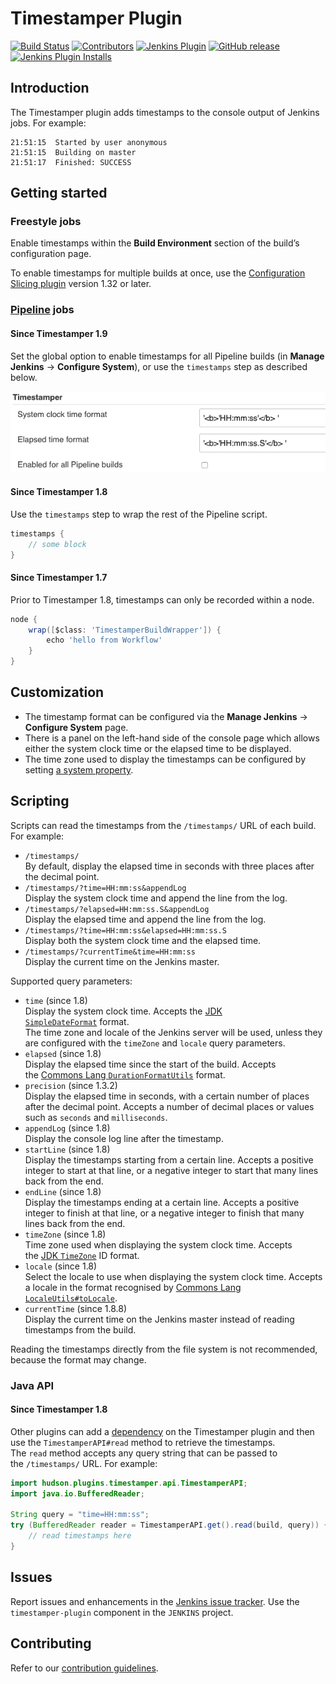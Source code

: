 # Timestamper Plugin

[![Build Status](https://ci.jenkins.io/job/Plugins/job/timestamper-plugin/job/master/badge/icon)](https://ci.jenkins.io/job/Plugins/job/timestamper-plugin/job/master/)
[![Contributors](https://img.shields.io/github/contributors/jenkinsci/timestamper-plugin.svg)](https://github.com/jenkinsci/timestamper-plugin/graphs/contributors)
[![Jenkins Plugin](https://img.shields.io/jenkins/plugin/v/timestamper.svg)](https://plugins.jenkins.io/timestamper)
[![GitHub release](https://img.shields.io/github/release/jenkinsci/timestamper-plugin.svg?label=changelog)](https://github.com/jenkinsci/timestamper-plugin/releases/latest)
[![Jenkins Plugin Installs](https://img.shields.io/jenkins/plugin/i/timestamper.svg?color=blue)](https://plugins.jenkins.io/timestamper)

## Introduction

The Timestamper plugin adds timestamps to the console output of Jenkins jobs. For example:

```
21:51:15  Started by user anonymous
21:51:15  Building on master
21:51:17  Finished: SUCCESS
```

## Getting started

### Freestyle jobs

Enable timestamps within the **Build Environment** section of the build’s configuration page.

To enable timestamps for multiple builds at once, use the [Configuration Slicing plugin](https://plugins.jenkins.io/configurationslicing/) version 1.32 or later.

### [Pipeline](https://jenkins.io/doc/book/pipeline/) jobs

#### Since Timestamper 1.9

Set the global option to enable timestamps for all Pipeline builds (in **Manage Jenkins** → **Configure System**), or use the `timestamps` step as described below.

![](docs/images/allBuilds.png)

#### Since Timestamper 1.8

Use the `timestamps` step to wrap the rest of the Pipeline script.

```groovy
timestamps {
    // some block
}
```

#### Since Timestamper 1.7

Prior to Timestamper 1.8, timestamps can only be recorded within a node.

```groovy
node {
    wrap([$class: 'TimestamperBuildWrapper']) {
        echo 'hello from Workflow'
    }
}
```

## Customization

-   The timestamp format can be configured via the **Manage Jenkins** → **Configure System** page.
-   There is a panel on the left-hand side of the console page which allows either the system clock time or the elapsed time to be displayed.
-   The time zone used to display the timestamps can be configured by setting [a system property](https://wiki.jenkins.io/display/JENKINS/Change+time+zone).

## Scripting

Scripts can read the timestamps from the `/timestamps/` URL of each build. For example:

-   `/timestamps/`\
    By default, display the elapsed time in seconds with three places after the decimal point.
-   `/timestamps/?time=HH:mm:ss&appendLog`\
    Display the system clock time and append the line from the log.
-   `/timestamps/?elapsed=HH:mm:ss.S&appendLog`\
    Display the elapsed time and append the line from the log.
-   `/timestamps/?time=HH:mm:ss&elapsed=HH:mm:ss.S`\
    Display both the system clock time and the elapsed time.
-   `/timestamps/?currentTime&time=HH:mm:ss`\
    Display the current time on the Jenkins master.

Supported query parameters:

-   `time` (since 1.8)\
    Display the system clock time. Accepts the [JDK `SimpleDateFormat`](https://docs.oracle.com/javase/8/docs/api/java/text/SimpleDateFormat.html) format.\
    The time zone and locale of the Jenkins server will be used, unless they are configured with the `timeZone` and `locale` query parameters.
-   `elapsed` (since 1.8)\
    Display the elapsed time since the start of the build. Accepts the [Commons Lang `DurationFormatUtils`](https://commons.apache.org/proper/commons-lang/apidocs/org/apache/commons/lang3/time/DurationFormatUtils.html) format.
-   `precision` (since 1.3.2)\
    Display the elapsed time in seconds, with a certain number of places after the decimal point. Accepts a number of decimal places or values such as `seconds` and `milliseconds`.
-   `appendLog` (since 1.8)\
    Display the console log line after the timestamp.
-   `startLine` (since 1.8)\
    Display the timestamps starting from a certain line. Accepts a positive integer to start at that line, or a negative integer to start that many lines back from the end.
-   `endLine` (since 1.8)\
    Display the timestamps ending at a certain line. Accepts a positive integer to finish at that line, or a negative integer to finish that many lines back from the end.
-   `timeZone` (since 1.8)\
    Time zone used when displaying the system clock time. Accepts the [JDK `TimeZone`](https://docs.oracle.com/javase/8/docs/api/java/util/TimeZone.html) ID format.
-   `locale` (since 1.8)\
    Select the locale to use when displaying the system clock time. Accepts a locale in the format recognised by [Commons Lang `LocaleUtils#toLocale`](https://commons.apache.org/proper/commons-lang/apidocs/org/apache/commons/lang3/LocaleUtils.html#toLocale-java.lang.String-).
-   `currentTime` (since 1.8.8)\
    Display the current time on the Jenkins master instead of reading timestamps from the build.

Reading the timestamps directly from the file system is not recommended, because the format may change.

### Java API

#### Since Timestamper 1.8

Other plugins can add a [dependency](https://wiki.jenkins.io/display/JENKINS/Dependencies+among+plugins) on the Timestamper plugin and then use the `TimestamperAPI#read` method to retrieve the timestamps. The `read` method accepts any query string that can be passed to the `/timestamps/` URL. For example:

```java
import hudson.plugins.timestamper.api.TimestamperAPI;
import java.io.BufferedReader;

String query = "time=HH:mm:ss";
try (BufferedReader reader = TimestamperAPI.get().read(build, query)) {
    // read timestamps here
}
```

## Issues

Report issues and enhancements in the [Jenkins issue tracker](https://issues.jenkins-ci.org/).
Use the `timestamper-plugin` component in the `JENKINS` project.

## Contributing

Refer to our [contribution guidelines](https://github.com/jenkinsci/.github/blob/master/CONTRIBUTING.md).
